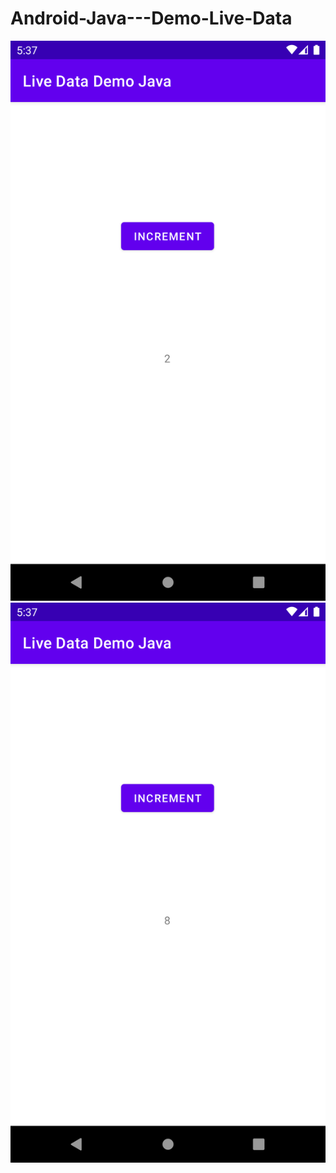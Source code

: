 # Android-Java---Demo-Live-Data


![1](https://github.com/VaibhavMojidra/Android-Java---Demo-Live-Data/blob/master/screenshots/1.png)
![2](https://github.com/VaibhavMojidra/Android-Java---Demo-Live-Data/blob/master/screenshots/2.png)
